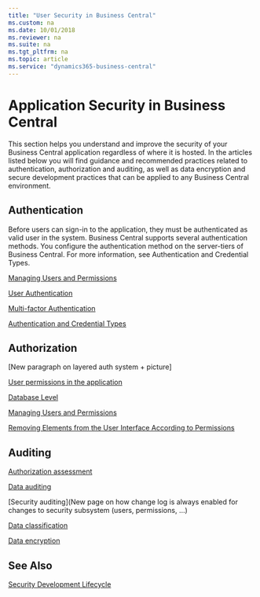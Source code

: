 ```yaml
---
title: "User Security in Business Central"
ms.custom: na
ms.date: 10/01/2018
ms.reviewer: na
ms.suite: na
ms.tgt_pltfrm: na
ms.topic: article
ms.service: "dynamics365-business-central"
---
```

# Application Security in Business Central

This section helps you understand and improve the security of your Business Central application regardless of where it is hosted.  In the articles listed below you will find guidance and recommended practices related to authentication, authorization and auditing, as well as data encryption and secure development practices that can be applied to any Business Central environment.

## Authentication

Before users can sign-in to the application, they must be authenticated as valid user in the system. Business Central supports several authentication methods. You configure the authentication method on the server-tiers of Business Central.
For more information, see Authentication and Credential Types.


[Managing Users and Permissions](https://docs.microsoft.com/en-us/dynamics365/business-central/ui-how-users-permissions)

[User Authentication](https://docs.microsoft.com/en-us/dynamics365/business-central/dev-itpro/security/user-security#user-authentication)  

[Multi-factor Authentication]()
 

[Authentication and Credential Types](../administration/users-credential-types.md)

## Authorization

[New paragraph on layered auth system + picture]

[User permissions in the application](https://docs.microsoft.com/en-us/dynamics365/business-central/dev-itpro/security/user-security#user-permissions-in-the-application)

[Database Level](data-security.md#tabs=database-level)

[Managing Users and Permissions](https://docs.microsoft.com/en-us/dynamics365/business-central/ui-how-users-permissions)

[Removing Elements from the User Interface According to Permissions](https://docs.microsoft.com/en-us/dynamics365/business-central/dev-itpro/administration/hide-ui-elements)  


## Auditing

[Authorization assessment](https://docs.microsoft.com/en-us/dynamics365/business-central/ui-how-users-permissions#to-get-an-overview-of-a-users-permissions)
  
[Data auditing](https://docs.microsoft.com/en-us/dynamics365/business-central/across-log-changes)
  
[Security auditing](New page on how change log is always enabled for changes to security subsystem (users, permissions, …)

[Data classification](https://docs.microsoft.com/en-us/dynamics365/business-central/admin-classifying-data-sensitivity)
  
[Data encryption](https://docs.microsoft.com/en-us/dynamics365/business-central/admin-manage-data-encryption)  

## See Also  

[Security Development Lifecycle](https://www.microsoft.com/en-us/sdl)  
